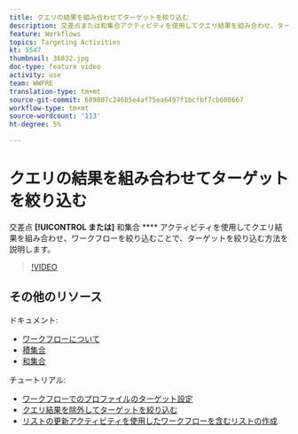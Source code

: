 ```yaml
---
title: クエリの結果を組み合わせてターゲットを絞り込む
description: 交差点または和集合アクティビティを使用してクエリ結果を組み合わせ、ターゲットを絞り込む方法を説明します。
feature: Workflows
topics: Targeting Activities
kt: 5547
thumbnail: 36832.jpg
doc-type: feature video
activity: use
team: WWFRE
translation-type: tm+mt
source-git-commit: 689807c24685e4af75ea6497f1bcfbf7cb608667
workflow-type: tm+mt
source-wordcount: '113'
ht-degree: 5%

---
```



# クエリの結果を組み合わせてターゲットを絞り込む

交差点 **[!UICONTROL または]** 和集合 **** アクティビティを使用してクエリ結果を組み合わせ、ワークフローを絞り込むことで、ターゲットを絞り込む方法を説明します。

>[!VIDEO](https://video.tv.adobe.com/v/36832?quality=12)

## その他のリソース

ドキュメント:

* [ワークフローについて](https://docs.adobe.com/content/help/en/campaign-classic/using/automating-with-workflows/introduction/about-workflows.html)
* [積集合](https://docs.adobe.com/content/help/en/campaign-classic/using/automating-with-workflows/targeting-activities/intersection.html)
* [和集合](https://docs.adobe.com/content/help/en/campaign-classic/using/automating-with-workflows/targeting-activities/union.html)

チュートリアル:

* [ワークフローでのプロファイルのターゲット設定](/help/acc/getting-started/targeting-profiles-in-a-workflow.md)
* [クエリ結果を除外してターゲットを絞り込む](/help/acc/automating-with-workflows/refining-targets-by-excluding-query-results.md)
* [リストの更新アクティビティを使用したワークフローを含むリストの作成](/help/acc/automating-with-workflows/using-the-update-list-activity.md)
